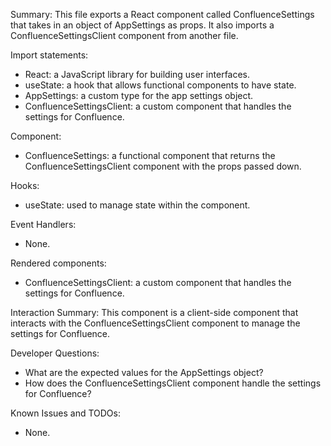 Summary:
This file exports a React component called ConfluenceSettings that takes in an object of AppSettings as props. It also imports a ConfluenceSettingsClient component from another file. 

Import statements:
- React: a JavaScript library for building user interfaces.
- useState: a hook that allows functional components to have state.
- AppSettings: a custom type for the app settings object.
- ConfluenceSettingsClient: a custom component that handles the settings for Confluence.

Component:
- ConfluenceSettings: a functional component that returns the ConfluenceSettingsClient component with the props passed down.

Hooks:
- useState: used to manage state within the component.

Event Handlers:
- None.

Rendered components:
- ConfluenceSettingsClient: a custom component that handles the settings for Confluence.

Interaction Summary:
This component is a client-side component that interacts with the ConfluenceSettingsClient component to manage the settings for Confluence.

Developer Questions:
- What are the expected values for the AppSettings object?
- How does the ConfluenceSettingsClient component handle the settings for Confluence?

Known Issues and TODOs:
- None.